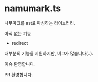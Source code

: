 # namumark.ts
나무마크를 ast로 파싱하는 라이브러리.

아직 없는 기능
 * redirect

대부분의 기능을 지원하지만, 버그가 많습니다(..).

이슈 환영합니다.

PR 환영합니다.
